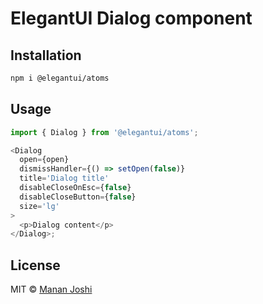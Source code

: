 # ElegantUI Dialog component

## Installation

```bash
npm i @elegantui/atoms
```

## Usage

```js
import { Dialog } from '@elegantui/atoms';

<Dialog
  open={open}
  dismissHandler={() => setOpen(false)}
  title='Dialog title'
  disableCloseOnEsc={false}
  disableCloseButton={false}
  size='lg'
>
  <p>Dialog content</p>
</Dialog>;
```

## License

MIT © [Manan Joshi](https://mananjoshi.me)
